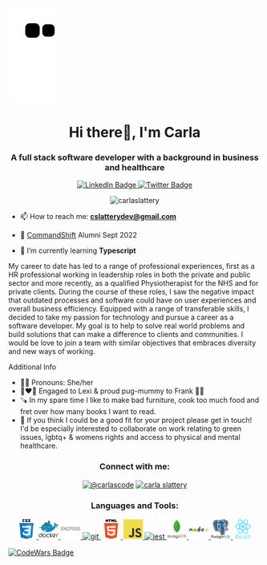 ![Snake animation](https://github.com/CarlaSlattery/CarlaSlattery/blob/output/github-contribution-grid-snake.svg)
<h1 align="center">Hi there👋, I'm Carla</h1>
<h3 align="center">A full stack software developer with a background in business and healthcare</h3><div id="badges" align="center">
  <a href="https://www.linkedin.com/in/carla-slattery-5a0a37253/">
    <img src="https://img.shields.io/badge/LinkedIn-blue?style=for-the-badge&logo=linkedin&logoColor=white" alt="LinkedIn Badge"/>
  </a>
  <a href="https://twitter.com/carlascode">
    <img src="https://img.shields.io/badge/Twitter-blue?style=for-the-badge&logo=twitter&logoColor=white" alt="Twitter Badge"/>
  </a>
</div>


<p align="center"> <img src="https://komarev.com/ghpvc/?username=carlaslattery&label=Profile%20views&color=0e75b6&style=flat" alt="carlaslattery" /> </p>

- 📫 How to reach me: **cslatterydev@gmail.com**

- 🐝 <a href="https://www.commandshift.co.uk/">CommandShift</a> Alumni Sept 2022

- 🌱 I’m currently learning **Typescript**

My career to date has led to a range of professional experiences, first as a HR professional working in leadership roles in both the private and public sector and more recently, as a qualified Physiotherapist for the NHS and for private clients. During the course of these roles, I saw the negative impact that outdated processes and software could have on user experiences and overall business efficiency. Equipped with a range of transferable skills, I decided to take my passion for technology and pursue a career as a software developer. My goal is to help to solve real world problems and build solutions that can make a difference to clients and communities. I would be love to join a team with similar objectives that embraces diversity and new ways of working.

Additional Info
- 🏳️‍🌈 Pronouns: She/her
- 👩‍❤️‍👩 Engaged to Lexi & proud pug-mummy to Frank 💍🐾
- 🪚 In my spare time I like to make bad furniture, cook too much food and fret over how many books I want to read.
- 🤝 If you think I could be a good fit for your project please get in touch! I'd be especially interested to collaborate on work relating to green issues, lgbtq+ & womens rights and access to physical and mental healthcare.


<h3 align="center">Connect with me:</h3>
<p align="center">
<a href="https://twitter.com/@carlascode" target="blank"><img align="center" src="https://raw.githubusercontent.com/rahuldkjain/github-profile-readme-generator/master/src/images/icons/Social/twitter.svg" alt="@carlascode" height="30" width="40" /></a>
<a href="https://www.linkedin.com/in/carlaslattery/" target="blank"><img align="center" src="https://raw.githubusercontent.com/rahuldkjain/github-profile-readme-generator/master/src/images/icons/Social/linked-in-alt.svg" alt="carla slattery" height="30" width="40" /></a>
</p>

<h3 align="center">Languages and Tools:</h3>
<p align="center"> <a href="https://www.w3schools.com/css/" target="_blank" rel="noreferrer"> <img src="https://raw.githubusercontent.com/devicons/devicon/master/icons/css3/css3-original-wordmark.svg" alt="css3" width="40" height="40"/> </a> <a href="https://www.docker.com/" target="_blank" rel="noreferrer"> <img src="https://raw.githubusercontent.com/devicons/devicon/master/icons/docker/docker-original-wordmark.svg" alt="docker" width="40" height="40"/> </a> <a href="https://expressjs.com" target="_blank" rel="noreferrer"> <img src="https://raw.githubusercontent.com/devicons/devicon/master/icons/express/express-original-wordmark.svg" alt="express" width="40" height="40"/> </a> <a href="https://git-scm.com/" target="_blank" rel="noreferrer"> <img src="https://www.vectorlogo.zone/logos/git-scm/git-scm-icon.svg" alt="git" width="40" height="40"/> </a> <a href="https://www.w3.org/html/" target="_blank" rel="noreferrer"> <img src="https://raw.githubusercontent.com/devicons/devicon/master/icons/html5/html5-original-wordmark.svg" alt="html5" width="40" height="40"/> </a> <a href="https://developer.mozilla.org/en-US/docs/Web/JavaScript" target="_blank" rel="noreferrer"> <img src="https://raw.githubusercontent.com/devicons/devicon/master/icons/javascript/javascript-original.svg" alt="javascript" width="40" height="40"/> </a> <a href="https://jestjs.io" target="_blank" rel="noreferrer"> <img src="https://www.vectorlogo.zone/logos/jestjsio/jestjsio-icon.svg" alt="jest" width="40" height="40"/> </a> <a href="https://www.mongodb.com/" target="_blank" rel="noreferrer"> <img src="https://raw.githubusercontent.com/devicons/devicon/master/icons/mongodb/mongodb-original-wordmark.svg" alt="mongodb" width="40" height="40"/> </a> <a href="https://nodejs.org" target="_blank" rel="noreferrer"> <img src="https://raw.githubusercontent.com/devicons/devicon/master/icons/nodejs/nodejs-original-wordmark.svg" alt="nodejs" width="40" height="40"/> </a> <a href="https://www.postgresql.org" target="_blank" rel="noreferrer"> <img src="https://raw.githubusercontent.com/devicons/devicon/master/icons/postgresql/postgresql-original-wordmark.svg" alt="postgresql" width="40" height="40"/> </a> <a href="https://postman.com" target="_blank" rel="noreferrer"> <img src="https://raw.githubusercontent.com/devicons/devicon/master/icons/react/react-original-wordmark.svg" alt="react" width="40" height="40"/> </a> </p>







<a href="https://www.codewars.com/users/CarlaSlattery">
  <img align="center" src="https://www.codewars.com/users/CarlaSlattery/badges/large" alt="CodeWars Badge" />
</a>
